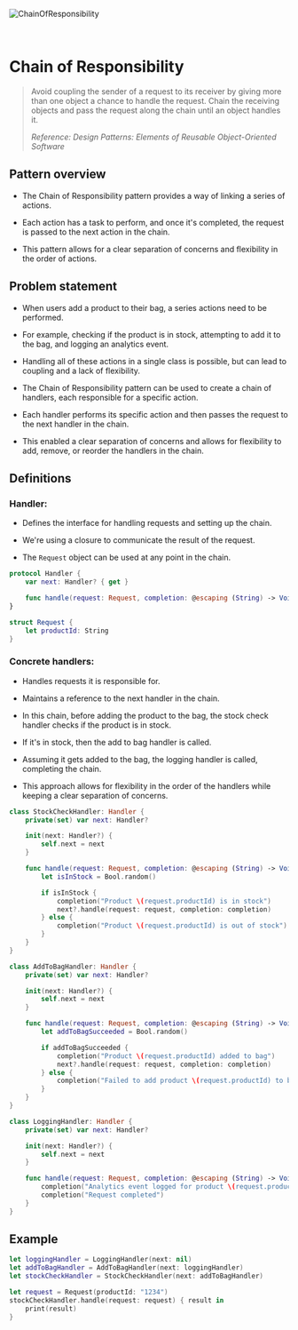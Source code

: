 ![ChainOfResponsibility](https://github.com/user-attachments/assets/a7150b35-2cc1-4095-9fe3-2b9b9f4aea74)

<br />

# Chain of Responsibility

> Avoid coupling the sender of a request to its receiver by giving more than one object a chance to handle the request. Chain the receiving objects and pass the request along the chain until an object handles it.
>
> _Reference: Design Patterns: Elements of Reusable Object-Oriented Software_

## Pattern overview

- The Chain of Responsibility pattern provides a way of linking a series of actions.

- Each action has a task to perform, and once it's completed, the request is passed to the next action in the chain.

- This pattern allows for a clear separation of concerns and flexibility in the order of actions.

## Problem statement

- When users add a product to their bag, a series actions need to be performed.

- For example, checking if the product is in stock, attempting to add it to the bag, and logging an analytics event.

- Handling all of these actions in a single class is possible, but can lead to coupling and a lack of flexibility.

- The Chain of Responsibility pattern can be used to create a chain of handlers, each responsible for a specific action.

- Each handler performs its specific action and then passes the request to the next handler in the chain.

- This enabled a clear separation of concerns and allows for flexibility to add, remove, or reorder the handlers in the chain.

## Definitions

### Handler:

- Defines the interface for handling requests and setting up the chain.

- We're using a closure to communicate the result of the request.

- The `Request` object can be used at any point in the chain.

```swift
protocol Handler {
    var next: Handler? { get }

    func handle(request: Request, completion: @escaping (String) -> Void)
}

struct Request {
    let productId: String
}
```

### Concrete handlers:

- Handles requests it is responsible for.

- Maintains a reference to the next handler in the chain.

- In this chain, before adding the product to the bag, the stock check handler checks if the product is in stock.

- If it's in stock, then the add to bag handler is called.

- Assuming it gets added to the bag, the logging handler is called, completing the chain.

- This approach allows for flexibility in the order of the handlers while keeping a clear separation of concerns.

```swift
class StockCheckHandler: Handler {
    private(set) var next: Handler?

    init(next: Handler?) {
        self.next = next
    }

    func handle(request: Request, completion: @escaping (String) -> Void) {
        let isInStock = Bool.random()

        if isInStock {
            completion("Product \(request.productId) is in stock")
            next?.handle(request: request, completion: completion)
        } else {
            completion("Product \(request.productId) is out of stock")
        }
    }
}

class AddToBagHandler: Handler {
    private(set) var next: Handler?

    init(next: Handler?) {
        self.next = next
    }

    func handle(request: Request, completion: @escaping (String) -> Void) {
        let addToBagSucceeded = Bool.random()

        if addToBagSucceeded {
            completion("Product \(request.productId) added to bag")
            next?.handle(request: request, completion: completion)
        } else {
            completion("Failed to add product \(request.productId) to bag")
        }
    }
}

class LoggingHandler: Handler {
    private(set) var next: Handler?

    init(next: Handler?) {
        self.next = next
    }

    func handle(request: Request, completion: @escaping (String) -> Void) {
        completion("Analytics event logged for product \(request.productId)")
        completion("Request completed")
    }
}
```

## Example

```swift
let loggingHandler = LoggingHandler(next: nil)
let addToBagHandler = AddToBagHandler(next: loggingHandler)
let stockCheckHandler = StockCheckHandler(next: addToBagHandler)

let request = Request(productId: "1234")
stockCheckHandler.handle(request: request) { result in
    print(result)
}
```
